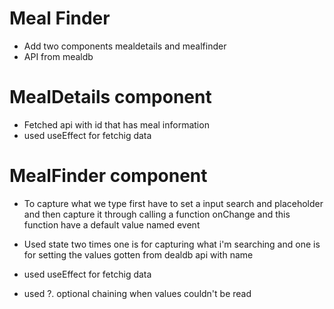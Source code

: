 # Meal Finder
- Add two components mealdetails and mealfinder 
- API from mealdb

# MealDetails component
- Fetched api with id that has meal information
- used useEffect for fetchig data

# MealFinder component
- To capture what we type first have to set a input search and placeholder and then capture it through calling a function onChange and this function have a default value named event

- Used state two times one is for capturing what i'm searching and one is for setting the values gotten from dealdb api with name

- used useEffect for fetchig data 

- used ?. optional chaining when values couldn't be read

